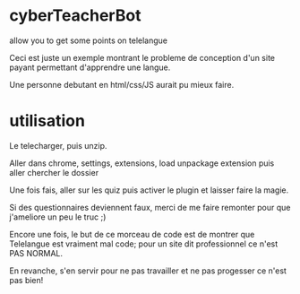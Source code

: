 # cyberTeacherBot
allow you to get some points on telelangue

Ceci est juste un exemple montrant le probleme de conception d'un site payant permettant d'apprendre une langue.

Une personne debutant en html/css/JS aurait pu mieux faire.

# utilisation
Le telecharger, puis unzip.

Aller dans chrome, settings, extensions, load unpackage extension puis aller chercher le dossier


Une fois fais, aller sur les quiz puis activer le plugin et laisser faire la magie.


Si des questionnaires deviennent faux, merci de me faire remonter pour que j'ameliore un peu le truc ;)


Encore une fois, le but de ce morceau de code est de montrer que Telelangue est vraiment mal code; pour un site dit 
professionnel ce  n'est PAS NORMAL.


En revanche, s'en servir pour ne pas travailler et ne pas progesser ce n'est pas bien!
